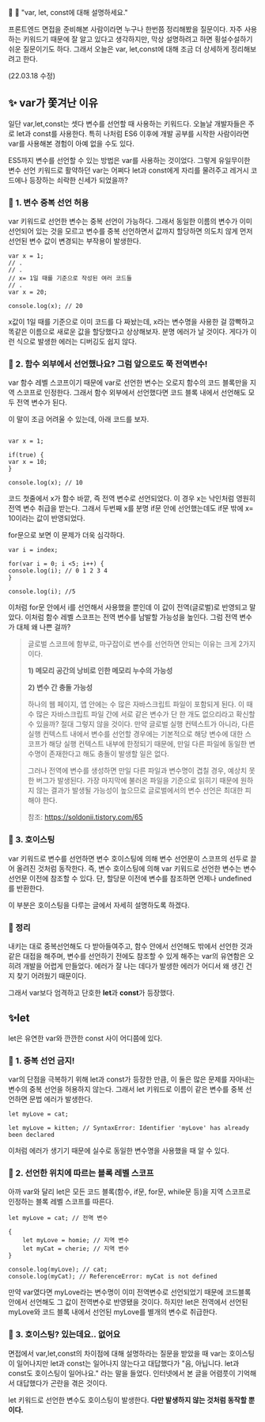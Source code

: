 👤 💬 "var, let, const에 대해 설명하세요."

프론트엔드 면접을 준비해본 사람이라면 누구나 한번쯤 정리해봤을 질문이다. 자주 사용하는 키워드기 때문에 잘 알고 있다고 생각하지만, 막상 설명하려고 하면 횡설수설하기 쉬운 질문이기도 하다. 그래서 오늘은 var, let,const에 대해 조금 더 상세하게 정리해보려고 한다.

(22.03.18 수정)

## ✨ var가 쫓겨난 이유

일단 var,let,const는 셋다 변수를 선언할 때 사용하는 키워드다. 오늘날 개발자들은 주로 let과 const를 사용한다. 특히 나처럼 ES6 이후에 개발 공부를 시작한 사람이라면 var를 사용해본 경험이 아예 없을 수도 있다.

ES5까지 변수를 선언할 수 있는 방법은 var를 사용하는 것이었다. 그렇게 유일무이한 변수 선언 키워드로 활약하던 var는 어쩌다 let과 const에게 자리를 물려주고 레거시 코드에나 등장하는 쇠락한 신세가 되었을까?

### 🔹 1. 변수 중복 선언 허용

var 키워드로 선언한 변수는 중복 선언이 가능하다. 그래서 동일한 이름의 변수가 이미 선언되어 있는 것을 모르고 변수를 중복 선언하면서 값까지 할당하면 의도치 않게 먼저 선언된 변수 값이 변경되는 부작용이 발생한다.

```
var x = 1;
// .
// .
// x= 1일 때를 기준으로 작성된 여러 코드들
// .
var x = 20;

console.log(x); // 20

```

x값이 1일 때를 기준으로 이미 코드를 다 짜놨는데, x라는 변수명을 사용한 걸 깜빡하고 똑같은 이름으로 새로운 값을 할당했다고 상상해보자. 분명 에러가 날 것이다. 게다가 이런 식으로 발생한 에러는 디버깅도 쉽지 않다.

### 🔹 2. 함수 외부에서 선언했나요? 그럼 앞으로도 쭉 전역변수!

var 함수 레벨 스코프이기 때문에 var로 선언한 변수는 오로지 함수의 코드 블록만을 지역 스코프로 인정한다. 그래서 함수 외부에서 선언했다면 코드 블록 내에서 선언해도 모두 전역 변수가 된다.

이 말이 조금 어려울 수 있는데, 아래 코드를 보자.

```

var x = 1;

if(true) {
var x = 10;
}

console.log(x); // 10
```

코드 첫줄에서 x가 함수 바깥, 즉 전역 변수로 선언되었다. 이 경우 x는 낙인처럼 영원히 전역 변수 취급을 받는다. 그래서 두번째 x를 분명 if문 안에 선언했는데도 if문 밖에 x= 10이라는 값이 반영되었다.

for문으로 보면 이 문제가 더욱 심각하다.

```
var i = index;

for(var i = 0; i <5; i++) {
console.log(i); // 0 1 2 3 4
}

console.log(i); //5
```

이처럼 for문 안에서 i를 선언해서 사용했을 뿐인데 이 값이 전역(글로벌)로 반영되고 말았다. 이처럼 함수 레벨 스코프는 전역 변수를 남발할 가능성을 높인다. 그럼 전역 변수가 대체 왜 나쁜 걸까?

> 글로벌 스코프에 함부로, 마구잡이로 변수를 선언하면 안되는 이유는 크게 2가지이다.
>
> **1) 메모리 공간의 낭비로 인한 메모리 누수의 가능성**
>
> **2) 변수 간 충돌 가능성**
>
> 하나의 웹 페이지, 앱 안에는 수 많은 자바스크립트 파일이 포함되게 된다. 이 때 수 많은 자바스크립트 파일 간에 서로 같은 변수가 단 한 개도 없으리라고 확신할 수 있을까? 절대 그렇지 않을 것이다. 만약 글로벌 실행 컨텍스트가 아니라, 다른 실행 컨텍스트 내에서 변수를 선언할 경우에는 기본적으로 해당 변수에 대한 스코프가 해당 실행 컨텍스트 내부에 한정되기 때문에, 만일 다른 파일에 동일한 변수명이 존재한다고 해도 충돌이 발생할 일은 없다.
>
> 그러나 전역에 변수를 생성하면 만일 다른 파일과 변수명이 겹칠 경우, 예상치 못한 버그가 발생된다. 가장 마지막에 불러온 파일을 기준으로 읽히기 때문에 원하지 않는 결과가 발생될 가능성이 높으므로 글로벌에서의 변수 선언은 최대한 피해야 한다.
>
> 참조: https://soldonii.tistory.com/65

### 🔹 3. 호이스팅

var 키워드로 변수를 선언하면 변수 호이스팅에 의해 변수 선언문이 스코프의 선두로 끌어 올려진 것처럼 동작한다. 즉, 변수 호이스팅에 의해 var 키워드로 선언한 변수는 변수 선언문 이전에 참조할 수 있다. 단, 할당문 이전에 변수를 참조하면 언제나 undefined를 반환한다.

이 부분은 호이스팅을 다루는 글에서 자세히 설명하도록 하겠다.

### 🔹 정리

내키는 대로 중복선언해도 다 받아들여주고, 함수 안에서 선언해도 밖에서 선언한 것과 같은 대접을 해주며, 변수를 선언하기 전에도 참조할 수 있게 해주는 var의 유연함은 오히려 개발을 어렵게 만들었다. 에러가 잘 나는 데다가 발생한 에러가 어디서 왜 생긴 건지 찾기 어려웠기 때문이다.

그래서 var보다 엄격하고 단호한 **let**과 **const**가 등장했다.

## ✨let

let은 유연한 var와 깐깐한 const 사이 어디쯤에 있다.

### 🔹 1. 중복 선언 금지!

var의 단점을 극복하기 위해 let과 const가 등장한 만큼, 이 둘은 많은 문제를 자아내는 변수의 중복 선언을 허용하지 않는다. 그래서 let 키워드로 이름이 같은 변수를 중복 선언하면 문법 에러가 발생한다.

```
let myLove = cat;

let myLove = kitten; // SyntaxError: Identifier 'myLove' has already been declared
```

이처럼 에러가 생기기 때문에 실수로 동일한 변수명을 사용했을 때 알 수 있다.

### 🔹 2. 선언한 위치에 따르는 블록 레벨 스코프

아까 var와 달리 let은 모든 코드 블록(함수, if문, for문, while문 등)을 지역 스코프로 인정하는 블록 레벨 스코프를 따른다.

```
let myLove = cat; // 전역 변수

{
	let myLove = homie; // 지역 변수
    let myCat = cherie; // 지역 변수
}

console.log(myLove); // cat;
console.log(myCat); // ReferenceError: myCat is not defined

```

만약 var였다면 myLove라는 변수명이 이미 전역변수로 선언되었기 때문에 코드블록 안에서 선언해도 그 값이 전역변수로 반영됐을 것이다. 하지만 let은 전역에서 선언된 myLove와 코드 블록 내에서 선언된 myLove를 별개의 변수로 취급한다.

### 🔹 3. 호이스팅? 있는데요.. 없어요

면접에서 var,let,const의 차이점에 대해 설명하라는 질문을 받았을 때 var는 호이스팅이 일어나지만 let과 const는 일어나지 않는다고 대답했다가 "음, 아닙니다. let과 const도 호이스팅이 일어나요." 라는 말을 들었다. 인터넷에서 본 글을 어렴풋이 기억해서 대답했다가 곤란을 겪은 것이다.

let 키워드로 선언한 변수도 호이스팅이 발생한다. **다만 발생하지 않는 것처럼 동작할 뿐이다.**
